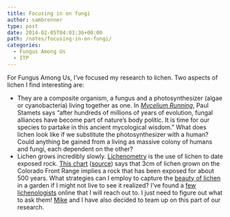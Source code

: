 ```yaml
---
title: Focusing in on fungi
author: sambrenner
type: post
date: 2014-02-05T04:03:36+00:00
path: /notes/focusing-in-on-fungi/
categories:
  - Fungus Among Us
  - ITP
---
```

For Fungus Among Us, I&#8217;ve focused my research to lichen. Two aspects of lichen I find interesting are:
  * They are a composite organism, a fungus and a photosynthesizer (algae or cyanobacteria) living together as one. In [_Mycelium Running_][1], Paul Stamets says &#8220;after hundreds of millions of years of evolution, fungal alliances have become part of nature&#8217;s body politic. It is time for our species to partake in this ancient mycological wisdom.&#8221; What does lichen look like if we substitute the photosynthesizer with a human? Could anything be gained from a living as massive colony of humans and fungi, each dependent on the other?
  * Lichen grows incredibly slowly. [Lichenometry][2] is the use of lichen to date exposed rock. [This chart][3] ([source][4]) says that 3cm of lichen grown on the Colorado Front Range implies a rock that has been exposed for about 500 years. What strategies can I employ to capture the [beauty of lichen][5] in a garden if I might not live to see it realized?
I&#8217;ve found a [few][6] [lichenologists][7] online that I will reach out to. I just need to figure out what to ask them! [Mike][8] and I have also decided to team up on this part of our research.

 [1]: http://www.fungi.com/product-detail/product/mycelium-running.html
 [2]: http://en.wikipedia.org/wiki/Lichenometry
 [3]: http://www.geo.arizona.edu/palynology/geos462/lichen03.gif
 [4]: http://www.geo.arizona.edu/palynology/geos462/13lichenometry.html
 [5]: http://www.sharnoffphotos.com/lichens/lichens_home_index.html
 [6]: http://www.newenglandwild.org/learn/catalog/bios/elizabeth-kneiper/
 [7]: http://www.oeb.harvard.edu/faculty/pringle/people.php
 [8]: http://itp.nyu.edu/~mam1286/milazzo_ma/
